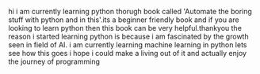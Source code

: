 hi i am currently learning python thorugh book called 'Automate the boring stuff with python and in this'.its a beginner friendly book and if you are looking to learn python then this book can be very helpful.thankyou
the reason i started learning python is because i am fascinated by the growth seen in field of AI.
i am currently learning machine learning in python
lets see how this goes 
i hope i could make a living out of it and actually enjoy the journey of programming
